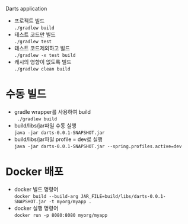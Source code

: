 Darts application

- 프로젝트 빌드  
``
./gradlew build 
``
- 테스트 코드만 빌드  
``
./gradlew test
``
- 테스트 코드제외하고 빌드    
``
./gradlew -x test build
``
- 캐시의 영향이 없도록 빌드  
``
./gradlew clean build
``

# 수동 빌드
- gradle wrapper를 사용하여 build  
`` 
./gradlew build
``
- build/libs/jar파일 수동 실행  
``
java -jar darts-0.0.1-SNAPSHOT.jar
``
- build/libs/jar파일 profile = dev로 실행  
``
java -jar darts-0.0.1-SNAPSHOT.jar --spring.profiles.active=dev
``
# Docker 배포
- docker 빌드 명령어  
``
docker build --build-arg JAR_FILE=build/libs/darts-0.0.1-SNAPSHOT.jar -t myorg/myapp .
``
- docker 실행 명령어  
``
docker run -p 8080:8080 myorg/myapp
``